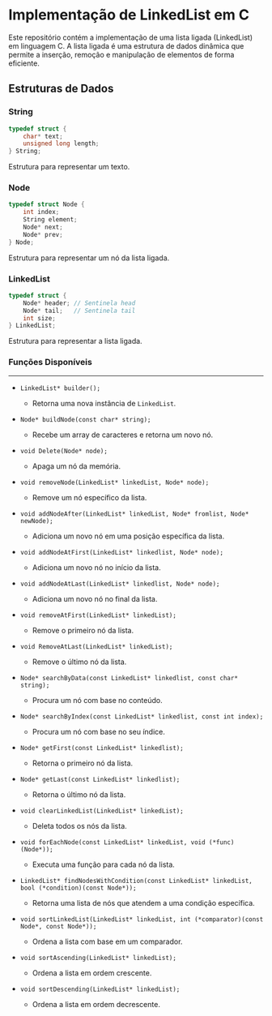 # Implementação de LinkedList em C

Este repositório contém a implementação de uma lista ligada (LinkedList) em linguagem C. A lista ligada é uma estrutura de dados dinâmica que permite a inserção, remoção e manipulação de elementos de forma eficiente.

## Estruturas de Dados

### String
```c
typedef struct {
    char* text;
    unsigned long length;
} String;
```
Estrutura para representar um texto.

### Node 

```c
typedef struct Node {
    int index;
    String element;
    Node* next;
    Node* prev;
} Node;
```
Estrutura para representar um nó da lista ligada.

### LinkedList

```c
typedef struct {
    Node* header; // Sentinela head
    Node* tail;   // Sentinela tail
    int size;
} LinkedList;
```
Estrutura para representar a lista ligada.


### Funções Disponíveis

-------------------

- `LinkedList* builder();`
    - Retorna uma nova instância de `LinkedList`.
    
- `Node* buildNode(const char* string);`
    - Recebe um array de caracteres e retorna um novo nó.
    
- `void Delete(Node* node);`
    - Apaga um nó da memória.
    
- `void removeNode(LinkedList* linkedList, Node* node);`
    - Remove um nó específico da lista.
    
- `void addNodeAfter(LinkedList* linkedList, Node* fromlist, Node* newNode);`
    - Adiciona um novo nó em uma posição específica da lista.
    
- `void addNodeAtFirst(LinkedList* linkedlist, Node* node);`
    - Adiciona um novo nó no início da lista.
    
- `void addNodeAtLast(LinkedList* linkedlist, Node* node);`
    - Adiciona um novo nó no final da lista.
    
- `void removeAtFirst(LinkedList* linkedList);`
    - Remove o primeiro nó da lista.
    
- `void RemoveAtLast(LinkedList* linkedList);`
    - Remove o último nó da lista.
    
- `Node* searchByData(const LinkedList* linkedlist, const char* string);`
    - Procura um nó com base no conteúdo.
    
- `Node* searchByIndex(const LinkedList* linkedlist, const int index);`
    - Procura um nó com base no seu índice.
    
- `Node* getFirst(const LinkedList* linkedlist);`
    - Retorna o primeiro nó da lista.
    
- `Node* getLast(const LinkedList* linkedlist);`
    - Retorna o último nó da lista.
    
- `void clearLinkedList(LinkedList* linkedList);`
    - Deleta todos os nós da lista.
    
- `void forEachNode(const LinkedList* linkedList, void (*func)(Node*));`
    - Executa uma função para cada nó da lista.
    
- `LinkedList* findNodesWithCondition(const LinkedList* linkedList, bool (*condition)(const Node*));`
    - Retorna uma lista de nós que atendem a uma condição específica.
    
- `void sortLinkedList(LinkedList* linkedList, int (*comparator)(const Node*, const Node*));`
    - Ordena a lista com base em um comparador.
    
- `void sortAscending(LinkedList* linkedList);`
    - Ordena a lista em ordem crescente.
    
- `void sortDescending(LinkedList* linkedList);`
    - Ordena a lista em ordem decrescente.
